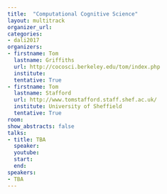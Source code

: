 ```yaml
---
title:  "Computational Cognitive Science"
layout: multitrack
organizer_url: 
categories:
- dali2017
organizers:
- firstname: Tom
  lastname: Griffiths
  url: http://cocosci.berkeley.edu/tom/index.php
  institute: 
  tentative: True
- firstname: Tom 
  lastname: Stafford
  url: http://www.tomstafford.staff.shef.ac.uk/
  institute: University of Sheffield
  tentative: True
room: 
show_abstracts: false
talks:
- title: TBA
  speaker:
  youtube: 
  start: 
  end: 
speakers:
- TBA 
---
```

